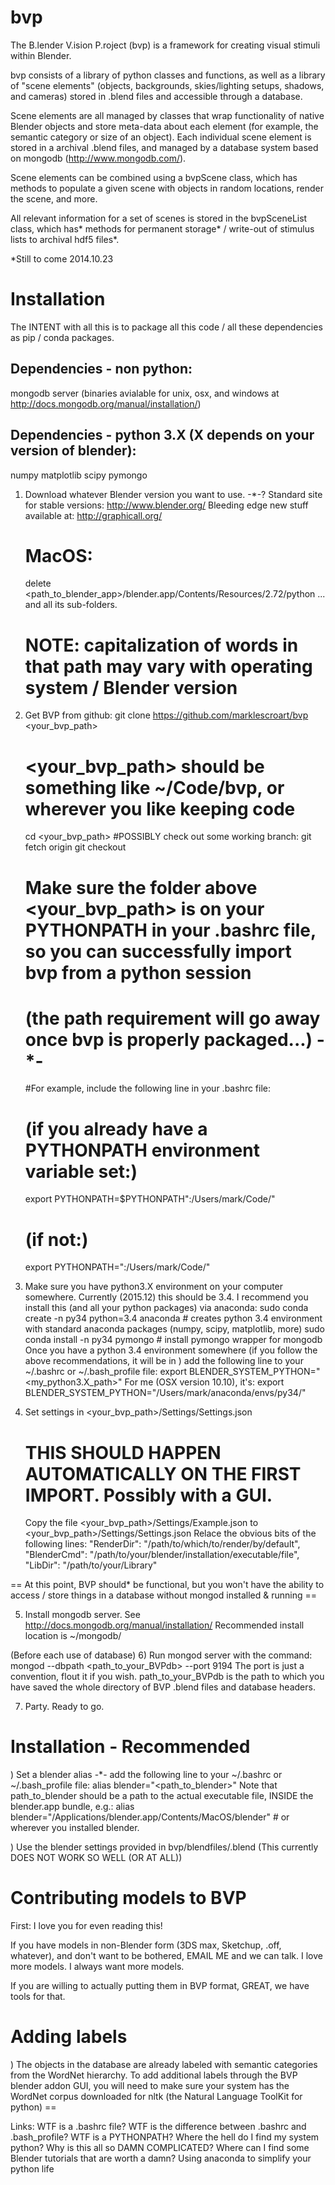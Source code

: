 bvp
===

The B.lender V.ision P.roject (bvp) is a framework for creating visual stimuli within Blender. 

bvp consists of a library of python classes and functions, as well as a library of "scene 
elements" (objects, backgrounds, skies/lighting setups, shadows, and cameras) stored in 
.blend files and accessible through a database.

Scene elements are all managed by classes that wrap functionality of native Blender 
objects and store meta-data about each element (for example, the semantic category or
size of an object). Each individual scene element is stored in a archival .blend files, 
and managed by a database system based on mongodb (http://www.mongodb.com/).

Scene elements can be combined using a bvpScene class, which has methods to populate a 
given scene with objects in random locations, render the scene, and more.

All relevant information for a set of scenes is stored in the bvpSceneList 
class, which has* methods for permanent storage* / write-out of stimulus lists to 
archival hdf5 files*. 

*Still to come 2014.10.23



Installation
============

The INTENT with all this is to package all this code / all these dependencies as pip / conda packages. 

## Dependencies - non python:
mongodb server (binaries avialable for unix, osx, and windows at http://docs.mongodb.org/manual/installation/)

## Dependencies - python 3.X (X depends on your version of blender):
numpy 
matplotlib 
scipy
pymongo

1) Download whatever Blender version you want to use. -*-?
	Standard site for stable versions: http://www.blender.org/
	Bleeding edge new stuff available at: http://graphicall.org/
	# MacOS:
	delete <path_to_blender_app>/blender.app/Contents/Resources/2.72/python
	... and all its sub-folders.
	# NOTE: capitalization of words in that path may vary with operating system / Blender version

2. Get BVP from github: git clone https://github.com/marklescroart/bvp <your_bvp_path>
	# <your_bvp_path> should be something like ~/Code/bvp, or wherever you like keeping code
	cd <your_bvp_path>
	#POSSIBLY check out some working branch:
	git fetch origin <branchname>
	git checkout <branchname>
	# Make sure the folder above <your_bvp_path> is on your PYTHONPATH in your .bashrc file, so you can successfully import bvp from a python session
	# (the path requirement will go away once bvp is properly packaged...) -*-
	#For example, include the following line in your .bashrc file:
	# (if you already have a PYTHONPATH environment variable set:)
	export PYTHONPATH=$PYTHONPATH":/Users/mark/Code/" 
	# (if not:)
	export PYTHONPATH=":/Users/mark/Code/"

3) Make sure you have python3.X environment on your computer somewhere. Currently (2015.12) this should be 3.4. 
	I recommend you install this (and all your python packages) via anaconda:
	sudo conda create -n py34 python=3.4 anaconda  # creates python 3.4 environment with standard anaconda packages (numpy, scipy, matplotlib, more)
	sudo conda install -n py34 pymongo # install pymongo wrapper for mongodb
	Once you have a python 3.4 environment somewhere (if you follow the above recommendations,
	it will be in ) add the following line to your ~/.bashrc or ~/.bash_profile file:
	export BLENDER_SYSTEM_PYTHON="<my_python3.X_path>"
	For me (OSX version 10.10), it's: 
	export BLENDER_SYSTEM_PYTHON="/Users/mark/anaconda/envs/py34/"

4) Set settings in <your_bvp_path>/Settings/Settings.json
	# THIS SHOULD HAPPEN AUTOMATICALLY ON THE FIRST IMPORT. Possibly with a GUI.
	Copy the file <your_bvp_path>/Settings/Example.json to <your_bvp_path>/Settings/Settings.json
	Relace the obvious bits of the following lines: 
	"RenderDir": "/path/to/which/to/render/by/default", 
    "BlenderCmd": "/path/to/your/blender/installation/executable/file", 
    "LibDir": "/path/to/your/Library" 

== At this point, BVP should* be functional, but you won't have the ability to access / store things in a database without mongod installed & running ==

5) Install mongodb server. 
	See http://docs.mongodb.org/manual/installation/
	Recommended install location is ~/mongodb/

(Before each use of database)
6) Run mongod server with the command: 
	mongod --dbpath <path_to_your_BVPdb> --port 9194
	The port is just a convention, flout it if you wish. 
	path_to_your_BVPdb is the path to which you have saved the whole directory of BVP .blend files and database headers. 

7) Party. Ready to go.

Installation - Recommended
==========================
) Set a blender alias -*-
	add the following line to your ~/.bashrc or ~/.bash_profile file:
	alias blender="<path_to_blender>"
	Note that path_to_blender should be a path to the actual executable file, INSIDE the blender.app bundle, e.g.:
	alias blender="/Applications/blender.app/Contents/MacOS/blender" # or wherever you installed blender.

) Use the blender settings provided in bvp/blendfiles/<blah>.blend (This currently DOES NOT WORK SO WELL (OR AT ALL))


Contributing models to BVP
==========================
First: I love you for even reading this! 

If you have models in non-Blender form (3DS max, Sketchup, .off, whatever), and don't want to be bothered, EMAIL ME and we can talk. I love more models. I always want more models. 

If you are willing to actually putting them in BVP format, GREAT, we have tools for that. 


Adding labels
=============

) The objects in the database are already labeled with semantic categories from the WordNet hierarchy. To add additional labels through the BVP blender addon GUI, you will need to make sure your system has the WordNet corpus downloaded for nltk (the Natural Language ToolKit for python) ==

Links: 
WTF is a .bashrc file?
WTF is the difference between .bashrc and .bash_profile?
WTF is a PYTHONPATH?
Where the hell do I find my system python?
Why is this all so DAMN COMPLICATED?
Where can I find some Blender tutorials that are worth a damn? 
Using anaconda to simplify your python life
